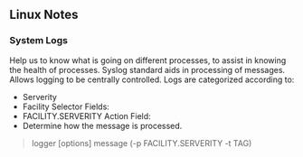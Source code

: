 ## Linux Notes

### System Logs

Help us to know what is going on different processes, to assist in knowing the health of processes.
Syslog standard aids in processing of messages. Allows logging to be centrally controlled.
Logs are categorized according to:
  - Serverity
  - Facility
Selector Fields:
  - FACILITY.SERVERITY
Action Field:
 - Determine how the message is processed.

  > logger [options] message (-p FACILITY.SERVERITY -t TAG)
